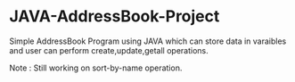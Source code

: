 # JAVA-AddressBook-Project

Simple AddressBook Program using JAVA which can store data in varaibles and user can perform create,update,getall operations.

Note : Still working on sort-by-name operation.

